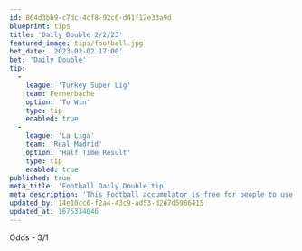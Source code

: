 ```yaml
---
id: 864d3bb9-c7dc-4cf8-92c6-d41f12e33a9d
blueprint: tips
title: 'Daily Double 2/2/23'
featured_image: tips/football.jpg
bet_date: '2023-02-02 17:00'
bet: 'Daily Double'
tip:
  -
    league: 'Turkey Super Lig'
    team: Fernerbache
    option: 'To Win'
    type: tip
    enabled: true
  -
    league: 'La Liga'
    team: 'Real Madrid'
    option: 'Half Time Result'
    type: tip
    enabled: true
published: true
meta_title: 'Football Daily Double tip'
meta_description: 'This Football accumulator is free for people to use who are looking for Football tips. UK football tips daily'
updated_by: 14e10cc6-f2a4-43c9-ad53-d2d7d5986415
updated_at: 1675334046
---
```

Odds - 3/1